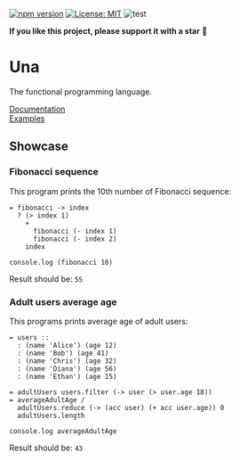 [![npm version](https://img.shields.io/npm/v/una-language)](https://badge.fury.io/js/una-language)
[![License: MIT](https://img.shields.io/npm/l/una-language)](https://opensource.org/licenses/MIT)
![test](https://github.com/sergeyshpadyrev/una/workflows/test/badge.svg?branch=master)

**If you like this project, please support it with a star** 🌟

# Una

The functional programming language.

[Documentation](https://una-language.com/docs/) <br/>
[Examples](https://github.com/una-language/examples)

## Showcase

### Fibonacci sequence
This program prints the 10th number of Fibonacci sequence:
```
= fibonacci -> index
  ? (> index 1)
    +
      fibonacci (- index 1) 
      fibonacci (- index 2)
    index

console.log (fibonacci 10)
```
Result should be: `55`

### Adult users average age
This programs prints average age of adult users:
```
= users ::
  : (name 'Alice') (age 12)
  : (name 'Bob') (age 41)
  : (name 'Chris') (age 32)
  : (name 'Diana') (age 56)
  : (name 'Ethan') (age 15)

= adultUsers users.filter (-> user (> user.age 18))
= averageAdultAge /
  adultUsers.reduce (-> (acc user) (+ acc user.age)) 0
  adultUsers.length

console.log averageAdultAge
```
Result should be: `43`

